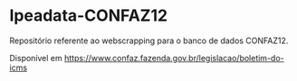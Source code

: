# Ipeadata-CONFAZ12
Repositório referente ao webscrapping para o banco de dados CONFAZ12.

Disponível em https://www.confaz.fazenda.gov.br/legislacao/boletim-do-icms
